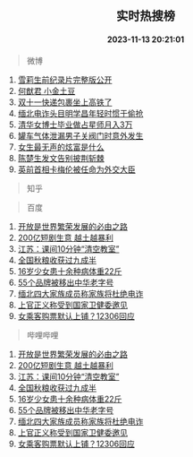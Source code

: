 <div align="center"><h2>实时热搜榜</h2><h4>2023-11-13 20:21:01</h4></div>

> 微博  

1. [雪莉生前纪录片完整版公开](https://s.weibo.com/weibo?q=%23%E9%9B%AA%E8%8E%89%E7%94%9F%E5%89%8D%E7%BA%AA%E5%BD%95%E7%89%87%E5%AE%8C%E6%95%B4%E7%89%88%E5%85%AC%E5%BC%80%23&t=31&band_rank=1&Refer=top)<br />
2. [何猷君 小金土豆](https://s.weibo.com/weibo?q=%E4%BD%95%E7%8C%B7%E5%90%9B%20%E5%B0%8F%E9%87%91%E5%9C%9F%E8%B1%86&t=31&band_rank=2&Refer=top)<br />
3. [双十一快递包裹坐上高铁了](https://s.weibo.com/weibo?q=%23%E5%8F%8C%E5%8D%81%E4%B8%80%E5%BF%AB%E9%80%92%E5%8C%85%E8%A3%B9%E5%9D%90%E4%B8%8A%E9%AB%98%E9%93%81%E4%BA%86%23&t=31&band_rank=3&Refer=top)<br />
4. [缅北电诈头目明学昌年轻时惯于偷抢](https://s.weibo.com/weibo?q=%23%E7%BC%85%E5%8C%97%E7%94%B5%E8%AF%88%E5%A4%B4%E7%9B%AE%E6%98%8E%E5%AD%A6%E6%98%8C%E5%B9%B4%E8%BD%BB%E6%97%B6%E6%83%AF%E4%BA%8E%E5%81%B7%E6%8A%A2%23&t=31&band_rank=4&Refer=top)<br />
5. [清华女博士毕业做占星师月入3万](https://s.weibo.com/weibo?q=%23%E6%B8%85%E5%8D%8E%E5%A5%B3%E5%8D%9A%E5%A3%AB%E6%AF%95%E4%B8%9A%E5%81%9A%E5%8D%A0%E6%98%9F%E5%B8%88%E6%9C%88%E5%85%A53%E4%B8%87%23&t=31&band_rank=5&Refer=top)<br />
6. [罐车气体泄漏男子关阀门时意外发生](https://s.weibo.com/weibo?q=%23%E7%BD%90%E8%BD%A6%E6%B0%94%E4%BD%93%E6%B3%84%E6%BC%8F%E7%94%B7%E5%AD%90%E5%85%B3%E9%98%80%E9%97%A8%E6%97%B6%E6%84%8F%E5%A4%96%E5%8F%91%E7%94%9F%23&t=31&band_rank=6&Refer=top)<br />
7. [女生最无声的炫富是什么](https://s.weibo.com/weibo?q=%E5%A5%B3%E7%94%9F%E6%9C%80%E6%97%A0%E5%A3%B0%E7%9A%84%E7%82%AB%E5%AF%8C%E6%98%AF%E4%BB%80%E4%B9%88&t=31&band_rank=7&Refer=top)<br />
8. [陈楚生发文告别披荆斩棘](https://s.weibo.com/weibo?q=%23%E9%99%88%E6%A5%9A%E7%94%9F%E5%8F%91%E6%96%87%E5%91%8A%E5%88%AB%E6%8A%AB%E8%8D%86%E6%96%A9%E6%A3%98%23&t=31&band_rank=8&Refer=top)<br />
9. [英前首相卡梅伦被任命为外交大臣](https://s.weibo.com/weibo?q=%23%E8%8B%B1%E5%89%8D%E9%A6%96%E7%9B%B8%E5%8D%A1%E6%A2%85%E4%BC%A6%E8%A2%AB%E4%BB%BB%E5%91%BD%E4%B8%BA%E5%A4%96%E4%BA%A4%E5%A4%A7%E8%87%A3%23&t=31&band_rank=9&Refer=top)<br />

> 知乎  


> 百度  

1. [开放是世界繁荣发展的必由之路](https://www.baidu.com/s?wd=%E5%BC%80%E6%94%BE%E6%98%AF%E4%B8%96%E7%95%8C%E7%B9%81%E8%8D%A3%E5%8F%91%E5%B1%95%E7%9A%84%E5%BF%85%E7%94%B1%E4%B9%8B%E8%B7%AF&sa=fyb_news&rsv_dl=fyb_news)<br />
2. [200亿短剧生意 越土越暴利](https://www.baidu.com/s?wd=200%E4%BA%BF%E7%9F%AD%E5%89%A7%E7%94%9F%E6%84%8F+%E8%B6%8A%E5%9C%9F%E8%B6%8A%E6%9A%B4%E5%88%A9&sa=fyb_news&rsv_dl=fyb_news)<br />
3. [江苏：课间10分钟“清空教室”](https://www.baidu.com/s?wd=%E6%B1%9F%E8%8B%8F%EF%BC%9A%E8%AF%BE%E9%97%B410%E5%88%86%E9%92%9F%E2%80%9C%E6%B8%85%E7%A9%BA%E6%95%99%E5%AE%A4%E2%80%9D&sa=fyb_news&rsv_dl=fyb_news)<br />
4. [全国秋粮收获过九成半](https://www.baidu.com/s?wd=%E5%85%A8%E5%9B%BD%E7%A7%8B%E7%B2%AE%E6%94%B6%E8%8E%B7%E8%BF%87%E4%B9%9D%E6%88%90%E5%8D%8A&sa=fyb_news&rsv_dl=fyb_news)<br />
5. [16岁少女患十余种病体重22斤](https://www.baidu.com/s?wd=16%E5%B2%81%E5%B0%91%E5%A5%B3%E6%82%A3%E5%8D%81%E4%BD%99%E7%A7%8D%E7%97%85%E4%BD%93%E9%87%8D22%E6%96%A4&sa=fyb_news&rsv_dl=fyb_news)<br />
6. [55个品牌被移出中华老字号](https://www.baidu.com/s?wd=55%E4%B8%AA%E5%93%81%E7%89%8C%E8%A2%AB%E7%A7%BB%E5%87%BA%E4%B8%AD%E5%8D%8E%E8%80%81%E5%AD%97%E5%8F%B7&sa=fyb_news&rsv_dl=fyb_news)<br />
7. [缅北四大家族成员称家族将杜绝电诈](https://www.baidu.com/s?wd=%E7%BC%85%E5%8C%97%E5%9B%9B%E5%A4%A7%E5%AE%B6%E6%97%8F%E6%88%90%E5%91%98%E7%A7%B0%E5%AE%B6%E6%97%8F%E5%B0%86%E6%9D%9C%E7%BB%9D%E7%94%B5%E8%AF%88&sa=fyb_news&rsv_dl=fyb_news)<br />
8. [上官正义称受到国家卫健委邀见](https://www.baidu.com/s?wd=%E4%B8%8A%E5%AE%98%E6%AD%A3%E4%B9%89%E7%A7%B0%E5%8F%97%E5%88%B0%E5%9B%BD%E5%AE%B6%E5%8D%AB%E5%81%A5%E5%A7%94%E9%82%80%E8%A7%81&sa=fyb_news&rsv_dl=fyb_news)<br />
9. [女乘客购票默认上铺？12306回应](https://www.baidu.com/s?wd=%E5%A5%B3%E4%B9%98%E5%AE%A2%E8%B4%AD%E7%A5%A8%E9%BB%98%E8%AE%A4%E4%B8%8A%E9%93%BA%EF%BC%9F12306%E5%9B%9E%E5%BA%94&sa=fyb_news&rsv_dl=fyb_news)<br />

> 哔哩哔哩  

1. [开放是世界繁荣发展的必由之路](https://www.baidu.com/s?wd=%E5%BC%80%E6%94%BE%E6%98%AF%E4%B8%96%E7%95%8C%E7%B9%81%E8%8D%A3%E5%8F%91%E5%B1%95%E7%9A%84%E5%BF%85%E7%94%B1%E4%B9%8B%E8%B7%AF&sa=fyb_news&rsv_dl=fyb_news)<br />
2. [200亿短剧生意 越土越暴利](https://www.baidu.com/s?wd=200%E4%BA%BF%E7%9F%AD%E5%89%A7%E7%94%9F%E6%84%8F+%E8%B6%8A%E5%9C%9F%E8%B6%8A%E6%9A%B4%E5%88%A9&sa=fyb_news&rsv_dl=fyb_news)<br />
3. [江苏：课间10分钟“清空教室”](https://www.baidu.com/s?wd=%E6%B1%9F%E8%8B%8F%EF%BC%9A%E8%AF%BE%E9%97%B410%E5%88%86%E9%92%9F%E2%80%9C%E6%B8%85%E7%A9%BA%E6%95%99%E5%AE%A4%E2%80%9D&sa=fyb_news&rsv_dl=fyb_news)<br />
4. [全国秋粮收获过九成半](https://www.baidu.com/s?wd=%E5%85%A8%E5%9B%BD%E7%A7%8B%E7%B2%AE%E6%94%B6%E8%8E%B7%E8%BF%87%E4%B9%9D%E6%88%90%E5%8D%8A&sa=fyb_news&rsv_dl=fyb_news)<br />
5. [16岁少女患十余种病体重22斤](https://www.baidu.com/s?wd=16%E5%B2%81%E5%B0%91%E5%A5%B3%E6%82%A3%E5%8D%81%E4%BD%99%E7%A7%8D%E7%97%85%E4%BD%93%E9%87%8D22%E6%96%A4&sa=fyb_news&rsv_dl=fyb_news)<br />
6. [55个品牌被移出中华老字号](https://www.baidu.com/s?wd=55%E4%B8%AA%E5%93%81%E7%89%8C%E8%A2%AB%E7%A7%BB%E5%87%BA%E4%B8%AD%E5%8D%8E%E8%80%81%E5%AD%97%E5%8F%B7&sa=fyb_news&rsv_dl=fyb_news)<br />
7. [缅北四大家族成员称家族将杜绝电诈](https://www.baidu.com/s?wd=%E7%BC%85%E5%8C%97%E5%9B%9B%E5%A4%A7%E5%AE%B6%E6%97%8F%E6%88%90%E5%91%98%E7%A7%B0%E5%AE%B6%E6%97%8F%E5%B0%86%E6%9D%9C%E7%BB%9D%E7%94%B5%E8%AF%88&sa=fyb_news&rsv_dl=fyb_news)<br />
8. [上官正义称受到国家卫健委邀见](https://www.baidu.com/s?wd=%E4%B8%8A%E5%AE%98%E6%AD%A3%E4%B9%89%E7%A7%B0%E5%8F%97%E5%88%B0%E5%9B%BD%E5%AE%B6%E5%8D%AB%E5%81%A5%E5%A7%94%E9%82%80%E8%A7%81&sa=fyb_news&rsv_dl=fyb_news)<br />
9. [女乘客购票默认上铺？12306回应](https://www.baidu.com/s?wd=%E5%A5%B3%E4%B9%98%E5%AE%A2%E8%B4%AD%E7%A5%A8%E9%BB%98%E8%AE%A4%E4%B8%8A%E9%93%BA%EF%BC%9F12306%E5%9B%9E%E5%BA%94&sa=fyb_news&rsv_dl=fyb_news)<br />
